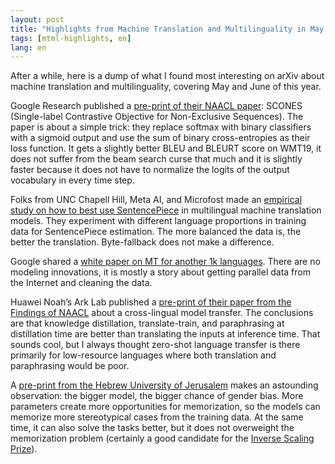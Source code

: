 ```yaml
---
layout: post
title: "Highlights from Machine Translation and Multilinguality in May and June 2022"
tags: [mtml-highlights, en]
lang: en
---
```


After a while, here is a dump of what I found most interesting on arXiv about
machine translation and multilinguality, covering May and June of this year.

Google Research published a [pre-print of their NAACL
paper](https://arxiv.org/abs/2205.00704): SCONES (Single-label Contrastive
Objective for Non-Exclusive Sequences). The paper is about a simple trick:
they replace softmax with binary classifiers with a sigmoid output and use the
sum of binary cross-entropies as their loss function. It gets a slightly better
BLEU and BLEURT score on WMT19, it does not suffer from the beam search curse
that much and it is slightly faster because it does not have to normalize the
logits of the output vocabulary in every time step.

Folks from UNC Chapell Hill, Meta AI, and Microfost made an [empirical study on
how to best use SentencePiece](https://arxiv.org/abs/2204.14268) in
multilingual machine translation models. They experiment with different
language proportions in training data for SentencePiece estimation. The more
balanced the data is, the better the translation. Byte-fallback does not make a
difference.

Google shared a [white paper on MT for another 1k
languages](https://arxiv.org/abs/2205.03983). There are no modeling
innovations, it is mostly a story about getting parallel data from the Internet
and cleaning the data.

Huawei Noah’s Ark Lab published a [pre-print of their paper from the Findings
of NAACL](https://arxiv.org/abs/2206.06586) about a cross-lingual model
transfer. The conclusions are that knowledge distillation, translate-train, and
paraphrasing at distillation time are better than translating the inputs at
inference time. That sounds cool, but I always thought zero-shot language
transfer is there primarily for low-resource languages where both translation
and paraphrasing would be poor.

A [pre-print from the Hebrew University of
Jerusalem](https://arxiv.org/abs/2206.09860) makes an astounding observation:
the bigger model, the bigger chance of gender bias. More parameters create more
opportunities for memorization, so the models can memorize more stereotypical
cases from the training data. At the same time, it can also solve the tasks
better, but it does not overweight the memorization problem (certainly a good
candidate for the [Inverse Scaling
Prize](https://twitter.com/EthanJPerez/status/1541454949397041154)).

